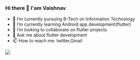 ### Hi there 👋 I'am Vaishnav

<!--
**vaishnavkkl/vaishnavkkl** is a ✨ _special_ ✨ repository because its `README.md` (this file) appears on your GitHub profile.

-Here are some ideas to get you started:

- 🔭 I’m currently pursuing B-Tech on Information Technology
- 🌱 I’m currently learning Android app development(flutter)
- 👯 I’m looking to collaborate on flutter projects
- 💬 Ask me about flutter development
- 📫 How to reach me: twitter






-->
- 🔭 I’m currently pursuing B-Tech on Information Technology
- 🌱 I’m currently learning Android app development(flutter)
- 👯 I’m looking to collaborate on flutter projects
- 💬 Ask me about flutter development
- 📫 How to reach me: twitter,Gmail


<img src="https://github-readme-stats.vercel.app/api?username=vaishnavkkl&&show_icons=true&title_color=ffffff&icon_color=bb2acf&text_color=daf7dc&bg_color=191919"/>
